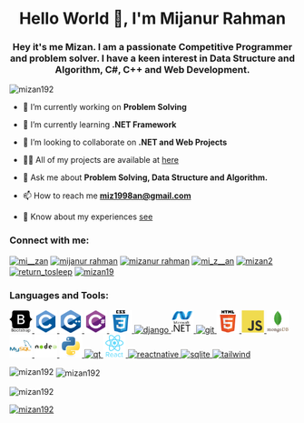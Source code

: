 <!--
**mizan192/mizan192** is a ✨ _special_ ✨ repository because its `README.md` (this file) appears on your GitHub profile.

Here are some ideas to get you started:

Hi, I’m mizan

-->
<h1 align="center">Hello World 👋, I'm Mijanur Rahman</h1>
<h3 align="center">Hey it's me Mizan. I am a passionate Competitive Programmer and problem solver. I have a keen interest in Data Structure and Algorithm, C#, C++ and Web Development.</h3>

<p align="left"> <img src="https://komarev.com/ghpvc/?username=mizan192&label=Profile%20views&color=0e75b6&style=flat" alt="mizan192" /> </p>


- 🔭 I’m currently working on **Problem Solving**

- 🌱 I’m currently learning **.NET Framework**

- 👯 I’m looking to collaborate on **.NET and Web Projects**

- 👨‍💻 All of my projects are available at [here](https://github.com/mizan192)

- 💬 Ask me about **Problem Solving, Data Structure and Algorithm.**

- 📫 How to reach me **miz1998an@gmail.com**

- 📄 Know about my experiences [see](https://drive.google.com/file/d/1hy-K6_6lOyMoyOq_K7bGYhAA7RraX7Vh/view?usp=sharing)

<h3 align="left">Connect with me:</h3>
<p align="left">
<a href="https://twitter.com/mi__zan" target="blank"><img align="center" src="https://raw.githubusercontent.com/rahuldkjain/github-profile-readme-generator/master/src/images/icons/Social/twitter.svg" alt="mi__zan" height="30" width="40" /></a>
<a href="https://linkedin.com/in/mijanur rahman" target="blank"><img align="center" src="https://raw.githubusercontent.com/rahuldkjain/github-profile-readme-generator/master/src/images/icons/Social/linked-in-alt.svg" alt="mijanur rahman" height="30" width="40" /></a>
<a href="https://fb.com/mizanur rahman" target="blank"><img align="center" src="https://raw.githubusercontent.com/rahuldkjain/github-profile-readme-generator/master/src/images/icons/Social/facebook.svg" alt="mizanur rahman" height="30" width="40" /></a>
<a href="https://instagram.com/mi_z__an" target="blank"><img align="center" src="https://raw.githubusercontent.com/rahuldkjain/github-profile-readme-generator/master/src/images/icons/Social/instagram.svg" alt="mi_z__an" height="30" width="40" /></a>
<a href="https://www.codechef.com/users/mizan2" target="blank"><img align="center" src="https://cdn.jsdelivr.net/npm/simple-icons@3.1.0/icons/codechef.svg" alt="mizan2" height="30" width="40" /></a>
<a href="https://codeforces.com/profile/return_tosleep" target="blank"><img align="center" src="https://raw.githubusercontent.com/rahuldkjain/github-profile-readme-generator/master/src/images/icons/Social/codeforces.svg" alt="return_tosleep" height="30" width="40" /></a>
<a href="https://www.leetcode.com/mizan19" target="blank"><img align="center" src="https://raw.githubusercontent.com/rahuldkjain/github-profile-readme-generator/master/src/images/icons/Social/leet-code.svg" alt="mizan19" height="30" width="40" /></a>
</p>

<h3 align="left">Languages and Tools:</h3>
<p align="left"> <a href="https://getbootstrap.com" target="_blank" rel="noreferrer"> <img src="https://raw.githubusercontent.com/devicons/devicon/master/icons/bootstrap/bootstrap-plain-wordmark.svg" alt="bootstrap" width="40" height="40"/> </a> <a href="https://www.cprogramming.com/" target="_blank" rel="noreferrer"> <img src="https://raw.githubusercontent.com/devicons/devicon/master/icons/c/c-original.svg" alt="c" width="40" height="40"/> </a> <a href="https://www.w3schools.com/cpp/" target="_blank" rel="noreferrer"> <img src="https://raw.githubusercontent.com/devicons/devicon/master/icons/cplusplus/cplusplus-original.svg" alt="cplusplus" width="40" height="40"/> </a> <a href="https://www.w3schools.com/cs/" target="_blank" rel="noreferrer"> <img src="https://raw.githubusercontent.com/devicons/devicon/master/icons/csharp/csharp-original.svg" alt="csharp" width="40" height="40"/> </a> <a href="https://www.w3schools.com/css/" target="_blank" rel="noreferrer"> <img src="https://raw.githubusercontent.com/devicons/devicon/master/icons/css3/css3-original-wordmark.svg" alt="css3" width="40" height="40"/> </a> <a href="https://www.djangoproject.com/" target="_blank" rel="noreferrer"> <img src="https://cdn.worldvectorlogo.com/logos/django.svg" alt="django" width="40" height="40"/> </a> <a href="https://dotnet.microsoft.com/" target="_blank" rel="noreferrer"> <img src="https://raw.githubusercontent.com/devicons/devicon/master/icons/dot-net/dot-net-original-wordmark.svg" alt="dotnet" width="40" height="40"/> </a> <a href="https://git-scm.com/" target="_blank" rel="noreferrer"> <img src="https://www.vectorlogo.zone/logos/git-scm/git-scm-icon.svg" alt="git" width="40" height="40"/> </a> <a href="https://www.w3.org/html/" target="_blank" rel="noreferrer"> <img src="https://raw.githubusercontent.com/devicons/devicon/master/icons/html5/html5-original-wordmark.svg" alt="html5" width="40" height="40"/> </a> <a href="https://developer.mozilla.org/en-US/docs/Web/JavaScript" target="_blank" rel="noreferrer"> <img src="https://raw.githubusercontent.com/devicons/devicon/master/icons/javascript/javascript-original.svg" alt="javascript" width="40" height="40"/> </a> <a href="https://www.mongodb.com/" target="_blank" rel="noreferrer"> <img src="https://raw.githubusercontent.com/devicons/devicon/master/icons/mongodb/mongodb-original-wordmark.svg" alt="mongodb" width="40" height="40"/> </a> <a href="https://www.mysql.com/" target="_blank" rel="noreferrer"> <img src="https://raw.githubusercontent.com/devicons/devicon/master/icons/mysql/mysql-original-wordmark.svg" alt="mysql" width="40" height="40"/> </a> <a href="https://nodejs.org" target="_blank" rel="noreferrer"> <img src="https://raw.githubusercontent.com/devicons/devicon/master/icons/nodejs/nodejs-original-wordmark.svg" alt="nodejs" width="40" height="40"/> </a> <a href="https://www.python.org" target="_blank" rel="noreferrer"> <img src="https://raw.githubusercontent.com/devicons/devicon/master/icons/python/python-original.svg" alt="python" width="40" height="40"/> </a> <a href="https://www.qt.io/" target="_blank" rel="noreferrer"> <img src="https://upload.wikimedia.org/wikipedia/commons/0/0b/Qt_logo_2016.svg" alt="qt" width="40" height="40"/> </a> <a href="https://reactjs.org/" target="_blank" rel="noreferrer"> <img src="https://raw.githubusercontent.com/devicons/devicon/master/icons/react/react-original-wordmark.svg" alt="react" width="40" height="40"/> </a> <a href="https://reactnative.dev/" target="_blank" rel="noreferrer"> <img src="https://reactnative.dev/img/header_logo.svg" alt="reactnative" width="40" height="40"/> </a> <a href="https://www.sqlite.org/" target="_blank" rel="noreferrer"> <img src="https://www.vectorlogo.zone/logos/sqlite/sqlite-icon.svg" alt="sqlite" width="40" height="40"/> </a> <a href="https://tailwindcss.com/" target="_blank" rel="noreferrer"> <img src="https://www.vectorlogo.zone/logos/tailwindcss/tailwindcss-icon.svg" alt="tailwind" width="40" height="40"/> </a> </p>

<p><img align="left" src="https://github-readme-stats.vercel.app/api/top-langs?username=mizan192&show_icons=true&locale=en&layout=compact" alt="mizan192" /></p>

<p>&nbsp;<img align="center" src="https://github-readme-stats.vercel.app/api?username=mizan192&show_icons=true&locale=en" alt="mizan192" /></p>

<p><img align="center" src="https://github-readme-streak-stats.herokuapp.com/?user=mizan192&" alt="mizan192" /></p>

<p align="left"> <a href="https://github.com/ryo-ma/github-profile-trophy"><img src="https://github-profile-trophy.vercel.app/?username=mizan192" alt="mizan192" /></a> </p>

